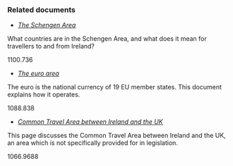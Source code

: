 ###  Related documents

  * [ _The Schengen Area_ ](/en/government-in-ireland/european-government/european-union/schengen-area/)

What countries are in the Schengen Area, and what does it mean for travellers
to and from Ireland?

1100.736

  * [ _The euro area_ ](/en/government-in-ireland/european-government/european-union/euro-area/)

The euro is the national currency of 19 EU member states. This document
explains how it operates.

1088.838

  * [ _Common Travel Area between Ireland and the UK_ ](/en/government-in-ireland/ireland-and-the-uk/common-travel-area-between-ireland-and-the-uk/)

This page discusses the Common Travel Area between Ireland and the UK, an area
which is not specifically provided for in legislation.

1066.9688
